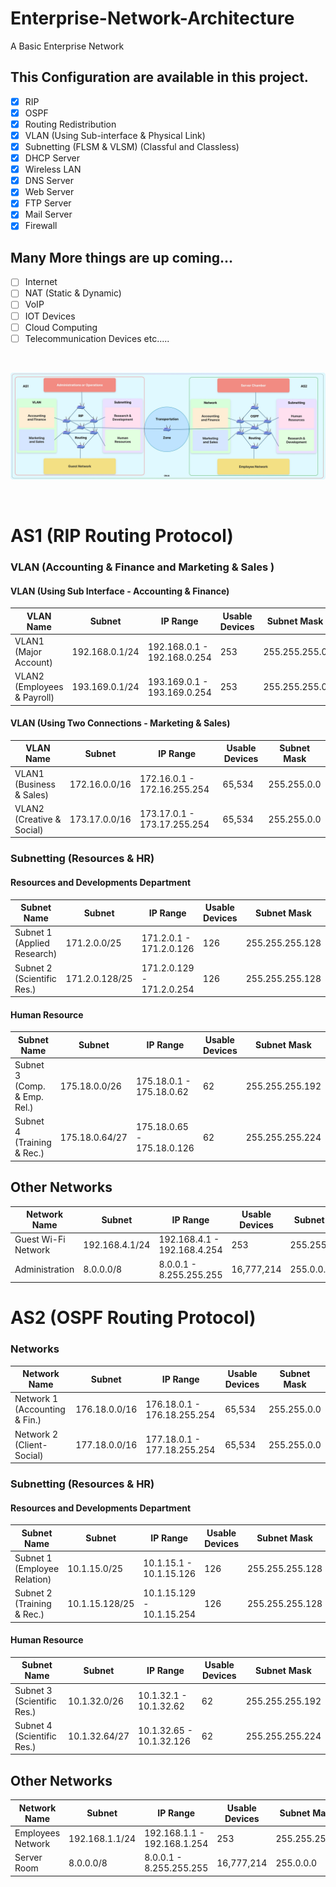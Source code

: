 # Enterprise-Network-Architecture
A Basic Enterprise Network

## This Configuration are available in this project.

- [x] RIP
- [x] OSPF
- [x] Routing Redistribution
- [x] VLAN (Using Sub-interface & Physical Link)
- [x] Subnetting (FLSM & VLSM) (Classful and Classless)
- [x] DHCP Server
- [x] Wireless LAN
- [x] DNS Server 
- [x] Web Server
- [x] FTP Server
- [x] Mail Server
- [x] Firewall

## Many More things are up coming...

- [ ] Internet
- [ ] NAT (Static & Dynamic)
- [ ] VoIP
- [ ] IOT Devices
- [ ] Cloud Computing
- [ ] Telecommunication Devices etc.....

<br>

![Network Architecture](Architecture.jpeg)

<br>

# AS1 (RIP Routing Protocol)

### VLAN (Accounting & Finance and Marketing & Sales )
#### VLAN (Using Sub Interface - Accounting & Finance)
| VLAN Name                  | Subnet             | IP Range                | Usable Devices | Subnet Mask |
|----------------------------|--------------------|-------------------------|----------------|-------------|
| VLAN1 (Major Account)      | 192.168.0.1/24     | 192.168.0.1 - 192.168.0.254 | 253            | 255.255.255.0 |
| VLAN2 (Employees & Payroll)| 193.169.0.1/24     | 193.169.0.1 - 193.169.0.254 | 253            | 255.255.255.0 |

#### VLAN (Using Two Connections - Marketing & Sales)
| VLAN Name                   | Subnet             | IP Range                   | Usable Devices | Subnet Mask |
|-----------------------------|--------------------|----------------------------|----------------|-------------|
| VLAN1 (Business & Sales)    | 172.16.0.0/16      | 172.16.0.1 - 172.16.255.254 | 65,534         | 255.255.0.0 |
| VLAN2 (Creative & Social)   | 173.17.0.0/16      | 173.17.0.1 - 173.17.255.254 | 65,534         | 255.255.0.0 |

### Subnetting (Resources & HR)
#### Resources and Developments Department
| Subnet Name                 | Subnet             | IP Range                   | Usable Devices | Subnet Mask |
|-----------------------------|--------------------|----------------------------|----------------|-------------|
| Subnet 1 (Applied Research) | 171.2.0.0/25       | 171.2.0.1 - 171.2.0.126     | 126            | 255.255.255.128 |
| Subnet 2 (Scientific Res.)  | 171.2.0.128/25     | 171.2.0.129 - 171.2.0.254   | 126            | 255.255.255.128 |


#### Human Resource

| Subnet Name                  | Subnet            | IP Range                   | Usable Devices | Subnet Mask |
|------------------------------|-------------------|----------------------------|----------------|-------------|
| Subnet 3 (Comp. & Emp. Rel.) | 175.18.0.0/26     | 175.18.0.1 - 175.18.0.62    | 62             | 255.255.255.192 |
| Subnet 4 (Training & Rec.)   | 175.18.0.64/27    | 175.18.0.65 - 175.18.0.126  | 62             | 255.255.255.224 |

## Other Networks
| Network Name                | Subnet           | IP Range                    | Usable Devices | Subnet Mask |
|-----------------------------|------------------|-----------------------------|----------------|-------------|
| Guest Wi-Fi Network          | 192.168.4.1/24   | 192.168.4.1 - 192.168.4.254  | 253            | 255.255.255.0 |
| Administration               | 8.0.0.0/8        | 8.0.0.1 - 8.255.255.255     | 16,777,214     | 255.0.0.0 |


# AS2 (OSPF Routing Protocol)
### Networks
| Network Name                 | Subnet           | IP Range                   | Usable Devices | Subnet Mask |
|------------------------------|------------------|----------------------------|----------------|-------------|
| Network 1 (Accounting & Fin.) | 176.18.0.0/16    | 176.18.0.1 - 176.18.255.254 | 65,534         | 255.255.0.0 |
| Network 2 (Client-Social)    | 177.18.0.0/16    | 177.18.0.1 - 177.18.255.254 | 65,534         | 255.255.0.0 |

### Subnetting (Resources & HR)
#### Resources and Developments Department
| Subnet Name                | Subnet            | IP Range                   | Usable Devices | Subnet Mask |
|----------------------------|-------------------|----------------------------|----------------|-------------|
| Subnet 1 (Employee Relation)| 10.1.15.0/25      | 10.1.15.1 - 10.1.15.126    | 126            | 255.255.255.128 |
| Subnet 2 (Training & Rec.)  | 10.1.15.128/25    | 10.1.15.129 - 10.1.15.254  | 126            | 255.255.255.128 |
#### Human Resource
| Subnet Name                 | Subnet           | IP Range                   | Usable Devices | Subnet Mask |
|-----------------------------|------------------|----------------------------|----------------|-------------|
| Subnet 3 (Scientific Res.)  | 10.1.32.0/26     | 10.1.32.1 - 10.1.32.62     | 62             | 255.255.255.192 |
| Subnet 4 (Scientific Res.)  | 10.1.32.64/27    | 10.1.32.65 - 10.1.32.126   | 62             | 255.255.255.224 |

## Other Networks
| Network Name                 | Subnet           | IP Range                   | Usable Devices | Subnet Mask |
|------------------------------|------------------|----------------------------|----------------|-------------|
| Employees Network            | 192.168.1.1/24   | 192.168.1.1 - 192.168.1.254 | 253            | 255.255.255.0 |
| Server Room                  | 8.0.0.0/8        | 8.0.0.1 - 8.255.255.255     | 16,777,214     | 255.0.0.0 |
